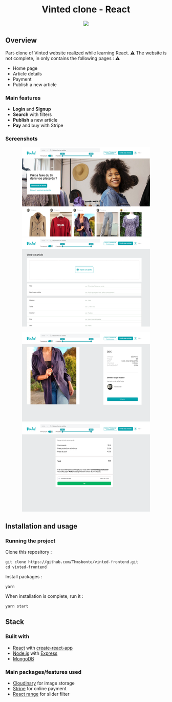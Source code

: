 <h1 align="center">
	Vinted clone - React
</h1>

<p align="center">
	<img src="https://github.com/Thmsbonte/vinted-frontend/blob/main/preview/vinted-gif-preview.gif">
</p>

## Overview

Part-clone of Vinted website realized while learning React.
⚠️ The website is not complete, in only contains the following pages : ⚠️ 
- Home page
- Article details
- Payment
- Publish a new article

### Main features
- **Login** and **Signup**
- **Search** with filters
- **Publish** a new article
- **Pay** and buy with Stripe

### Screenshots

<p align="center">
	<img margin="20" width="400" alt="home-page" src="https://github.com/Thmsbonte/vinted-frontend/blob/main/preview/home-page.png">       <img width="400" alt="publish-page" src="https://github.com/Thmsbonte/vinted-frontend/blob/main/preview/publish.png">
	</p>
	
	
  <p align="center">
  <img width="400" alt="article-page" src="https://github.com/Thmsbonte/vinted-frontend/blob/main/preview/article.png">     <img width="400" alt="payment-page" src="https://github.com/Thmsbonte/vinted-frontend/blob/main/preview/payment.png">
</p>

## Installation and usage

### Running the project

Clone this repository :

```
git clone https://github.com/Thmsbonte/vinted-frontend.git
cd vinted-frontend
```

Install packages :

```
yarn
```

When installation is complete, run it :

```
yarn start
```


## Stack

### Built with

- [React](https://fr.reactjs.org/) with [create-react-app](https://github.com/facebook/create-react-app)
- [Node.js](https://nodejs.org/en/) with [Express](https://expressjs.com/fr/)
- [MongoDB](https://www.mongodb.com/)

### Main packages/features used

- [Cloudinary](https://cloudinary.com/) for image storage
- [Stripe](https://stripe.com) for online payment
- [React range](https://www.npmjs.com/package/react-range) for slider filter

